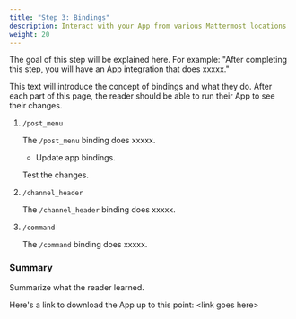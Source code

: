 ```yaml
---
title: "Step 3: Bindings"
description: Interact with your App from various Mattermost locations
weight: 20
---
```


The goal of this step will be explained here. For example: "After completing this step, you will have an App integration that does xxxxx."

This text will introduce the concept of bindings and what they do.
After each part of this page, the reader should be able to run their App to see their changes.

1. `/post_menu`

    The `/post_menu` binding does xxxxx.

    - Update app bindings.
    
    Test the changes.

2. `/channel_header`

    The `/channel_header` binding does xxxxx.

3. `/command`

    The `/command` binding does xxxxx.

### Summary

Summarize what the reader learned.

Here's a link to download the App up to this point: &lt;link goes here&gt;

